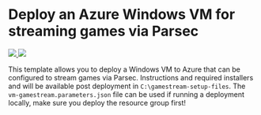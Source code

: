 # Deploy an Azure Windows VM for streaming games via Parsec

<a href="https://portal.azure.com/#create/Microsoft.Template/uri/https%3A%2F%2Fraw.githubusercontent.com%2Faga%2Fvm-gamestream%2Fmaster%2Fvm-gamestream.json" target="_blank">
    <img src="http://azuredeploy.net/deploybutton.png"/>
</a>
<a href="http://armviz.io/#/?load=https%3A%2F%2Fraw.githubusercontent.com%2Faga%2Fvm-gamestream%2Fmaster%2Fvm-gamestream.json" target="_blank">
    <img src="http://armviz.io/visualizebutton.png"/>
</a>

This template allows you to deploy a Windows VM to Azure that can be configured to stream games via Parsec. Instructions and required installers and will be available post deployment in `C:\gamestream-setup-files`. The `vm-gamestream.parameters.json` file can be used if running a deployment locally, make sure you deploy the resource group first!
